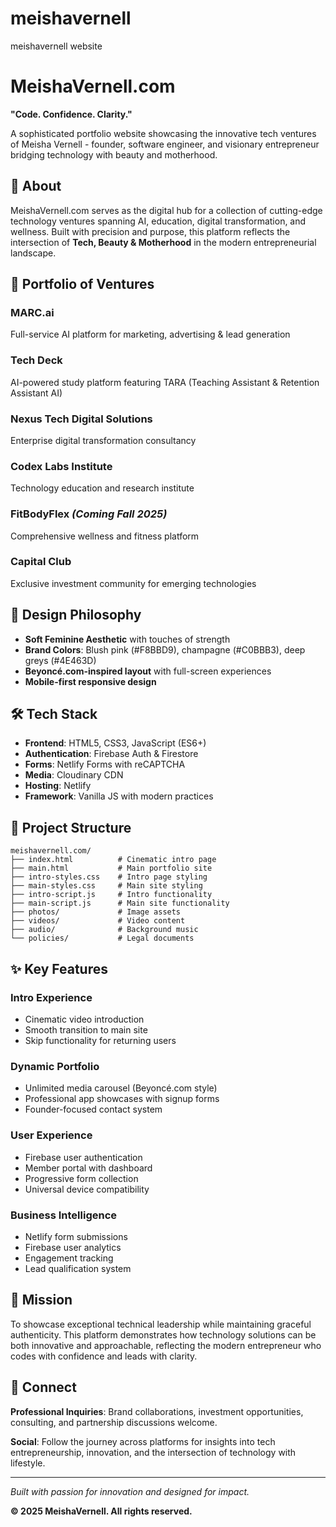 # meishavernell
meishavernell website 
# MeishaVernell.com

**"Code. Confidence. Clarity."**

A sophisticated portfolio website showcasing the innovative tech ventures of Meisha Vernell - founder, software engineer, and visionary entrepreneur bridging technology with beauty and motherhood.

## 🌟 About

MeishaVernell.com serves as the digital hub for a collection of cutting-edge technology ventures spanning AI, education, digital transformation, and wellness. Built with precision and purpose, this platform reflects the intersection of **Tech, Beauty & Motherhood** in the modern entrepreneurial landscape.

## 🚀 Portfolio of Ventures

### **MARC.ai** 
Full-service AI platform for marketing, advertising & lead generation

### **Tech Deck**
AI-powered study platform featuring TARA (Teaching Assistant & Retention Assistant AI)

### **Nexus Tech Digital Solutions**
Enterprise digital transformation consultancy

### **Codex Labs Institute** 
Technology education and research institute

### **FitBodyFlex** *(Coming Fall 2025)*
Comprehensive wellness and fitness platform

### **Capital Club**
Exclusive investment community for emerging technologies

## 🎨 Design Philosophy

- **Soft Feminine Aesthetic** with touches of strength
- **Brand Colors**: Blush pink (#F8BBD9), champagne (#C0BBB3), deep greys (#4E463D)
- **Beyoncé.com-inspired layout** with full-screen experiences
- **Mobile-first responsive design**

## 🛠️ Tech Stack

- **Frontend**: HTML5, CSS3, JavaScript (ES6+)
- **Authentication**: Firebase Auth & Firestore
- **Forms**: Netlify Forms with reCAPTCHA
- **Media**: Cloudinary CDN
- **Hosting**: Netlify
- **Framework**: Vanilla JS with modern practices

## 📁 Project Structure

```
meishavernell.com/
├── index.html          # Cinematic intro page
├── main.html           # Main portfolio site
├── intro-styles.css    # Intro page styling
├── main-styles.css     # Main site styling
├── intro-script.js     # Intro functionality
├── main-script.js      # Main site functionality
├── photos/             # Image assets
├── videos/             # Video content
├── audio/              # Background music
└── policies/           # Legal documents
```

## ✨ Key Features

### **Intro Experience**
- Cinematic video introduction
- Smooth transition to main site
- Skip functionality for returning users

### **Dynamic Portfolio**
- Unlimited media carousel (Beyoncé.com style)
- Professional app showcases with signup forms
- Founder-focused contact system

### **User Experience**
- Firebase user authentication
- Member portal with dashboard
- Progressive form collection
- Universal device compatibility

### **Business Intelligence**
- Netlify form submissions
- Firebase user analytics
- Engagement tracking
- Lead qualification system

## 🎯 Mission

To showcase exceptional technical leadership while maintaining graceful authenticity. This platform demonstrates how technology solutions can be both innovative and approachable, reflecting the modern entrepreneur who codes with confidence and leads with clarity.

## 🤝 Connect

**Professional Inquiries**: Brand collaborations, investment opportunities, consulting, and partnership discussions welcome.

**Social**: Follow the journey across platforms for insights into tech entrepreneurship, innovation, and the intersection of technology with lifestyle.

---

*Built with passion for innovation and designed for impact.*

**© 2025 MeishaVernell. All rights reserved.**
